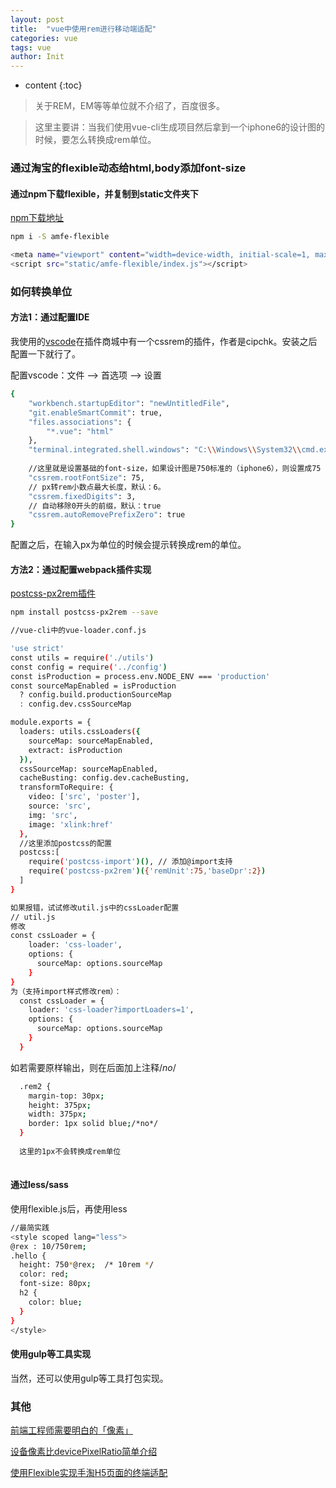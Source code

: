 ```yaml
---
layout: post
title:  "vue中使用rem进行移动端适配"
categories: vue
tags: vue
author: Init
---
```


* content
{:toc}

> 关于REM，EM等等单位就不介绍了，百度很多。

> 这里主要讲：当我们使用vue-cli生成项目然后拿到一个iphone6的设计图的时候，要怎么转换成rem单位。






### 通过淘宝的flexible动态给html,body添加font-size

#### 通过npm下载flexible，并复制到static文件夹下
[npm下载地址](https://www.npmjs.com/package/amfe-flexible)

``` sh
npm i -S amfe-flexible

<meta name="viewport" content="width=device-width, initial-scale=1, maximum-scale=1, minimum-scale=1, user-scalable=no">
<script src="static/amfe-flexible/index.js"></script>
```

### 如何转换单位

#### 方法1：通过配置IDE

我使用的[vscode](https://code.visualstudio.com/)在插件商城中有一个cssrem的插件，作者是cipchk。安装之后配置一下就行了。

配置vscode：文件 --> 首选项 --> 设置

``` sh
{
    "workbench.startupEditor": "newUntitledFile",
    "git.enableSmartCommit": true,
    "files.associations": {
        "*.vue": "html"
    },
    "terminal.integrated.shell.windows": "C:\\Windows\\System32\\cmd.exe",
    
    //这里就是设置基础的font-size，如果设计图是750标准的（iphone6），则设置成75
    "cssrem.rootFontSize": 75,
    // px转rem小数点最大长度，默认：6。
    "cssrem.fixedDigits": 3,
    // 自动移除0开头的前缀，默认：true
    "cssrem.autoRemovePrefixZero": true
}
```

配置之后，在输入px为单位的时候会提示转换成rem的单位。

#### 方法2：通过配置webpack插件实现

[postcss-px2rem插件](https://www.npmjs.com/package/postcss-px2rem)

``` sh
npm install postcss-px2rem --save

//vue-cli中的vue-loader.conf.js

'use strict'
const utils = require('./utils')
const config = require('../config')
const isProduction = process.env.NODE_ENV === 'production'
const sourceMapEnabled = isProduction
  ? config.build.productionSourceMap
  : config.dev.cssSourceMap

module.exports = {
  loaders: utils.cssLoaders({
    sourceMap: sourceMapEnabled,
    extract: isProduction
  }),
  cssSourceMap: sourceMapEnabled,
  cacheBusting: config.dev.cacheBusting,
  transformToRequire: {
    video: ['src', 'poster'],
    source: 'src',
    img: 'src',
    image: 'xlink:href'
  },
  //这里添加postcss的配置
  postcss:[
    require('postcss-import')(), // 添加@import支持
    require('postcss-px2rem')({'remUnit':75,'baseDpr':2})
  ]
}

```

``` sh
如果报错，试试修改util.js中的cssLoader配置
// util.js
修改
const cssLoader = {
    loader: 'css-loader',
    options: {
      sourceMap: options.sourceMap
    }
}
为（支持import样式修改rem）：
  const cssLoader = {
    loader: 'css-loader?importLoaders=1',
    options: {
      sourceMap: options.sourceMap
    }
  }
```

如若需要原样输出，则在后面加上注释/*no*/

``` sh
  .rem2 {
    margin-top: 30px;
    height: 375px;
    width: 375px;
    border: 1px solid blue;/*no*/
  }
  
  这里的1px不会转换成rem单位
  
```

#### 通过less/sass

使用flexible.js后，再使用less

``` sh
//最简实践
<style scoped lang="less">
@rex : 10/750rem;
.hello {
  height: 750*@rex;  /* 10rem */
  color: red;
  font-size: 80px;
  h2 {
    color: blue;
  }
}
</style>
```

#### 使用gulp等工具实现

当然，还可以使用gulp等工具打包实现。

### 其他

[前端工程师需要明白的「像素」](http://www.jianshu.com/p/af6dad66e49a)

[设备像素比devicePixelRatio简单介绍](http://www.zhangxinxu.com/wordpress/2012/08/window-devicepixelratio/)

[使用Flexible实现手淘H5页面的终端适配](https://www.w3cplus.com/mobile/lib-flexible-for-html5-layout.html)